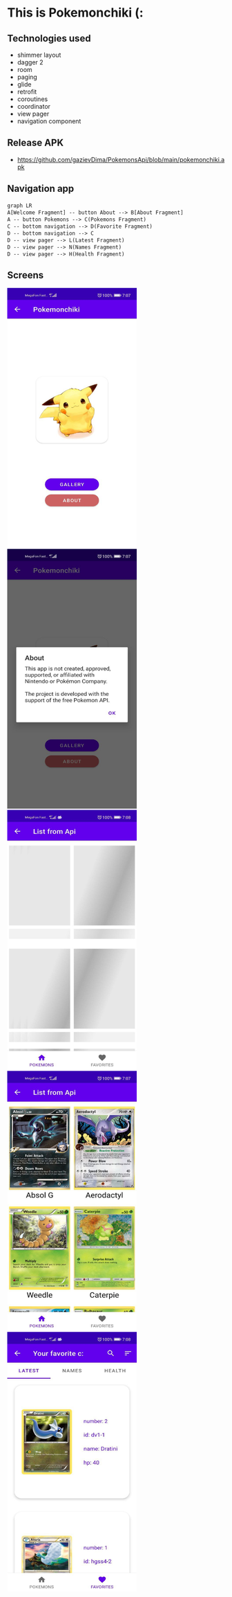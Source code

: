 # This is Pokemonchiki (:

## Technologies used

-   shimmer layout
-   dagger 2
-   room
-   paging
-   glide
-   retrofit
-   coroutines
-   coordinator
-   view pager
-   navigation component

## Release APK
- https://github.com/gazievDima/PokemonsApi/blob/main/pokemonchiki.apk

## Navigation app

```mermaid
graph LR
A[Welcome Fragment] -- button About --> B[About Fragment]
A -- button Pokemons --> C(Pokemons Fragment)
C -- bottom navigation --> D(Favorite Fragment)
D -- bottom navigation --> C
D -- view pager --> L(Latest Fragment)
D -- view pager --> N(Names Fragment)
D -- view pager --> H(Health Fragment)
```


## Screens

<img src="https://github.com/gazievDima/PokemonsApi/blob/main/welcome_1.jpg" width="300" height="600" />
<img src="https://github.com/gazievDima/PokemonsApi/blob/main/welcome_0.jpg" width="300" height="600" />
<img src="https://github.com/gazievDima/PokemonsApi/blob/main/welcome_2.jpg" width="300" height="600" />
<img src="https://github.com/gazievDima/PokemonsApi/blob/main/welcome_3.jpg" width="300" height="600" />
<img src="https://github.com/gazievDima/PokemonsApi/blob/main/welcome_4.jpg" width="300" height="600" />
